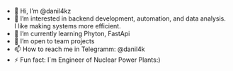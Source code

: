 - 👋 Hi, I’m @danil4kz 
- 👀 I’m interested in backend development, automation, and data analysis. I like making systems more efficient.
- 🌱 I’m currently learning Phyton, FastApi
- 💞️ I’m open to team projects
- 📫 How to reach me in Telegramm: @danil4k
- ⚡ Fun fact: I`m Engineer of Nuclear Power Plants:)

<!---
danil4kz/danil4kz is a ✨ special ✨ repository because its `README.md` (this file) appears on your GitHub profile.
You can click the Preview link to take a look at your changes.
--->
